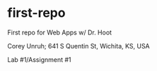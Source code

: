 # first-repo
First repo for Web Apps w/ Dr. Hoot

Corey Unruh; 641 S Quentin St, Wichita, KS, USA

Lab #1/Assignment #1